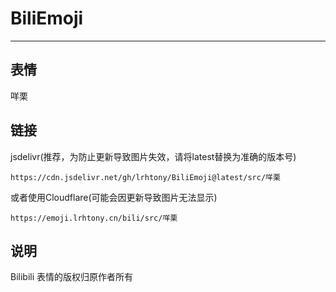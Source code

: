 # BiliEmoji
---
## 表情
咩栗
## 链接
jsdelivr(推荐，为防止更新导致图片失效，请将latest替换为准确的版本号)
```
https://cdn.jsdelivr.net/gh/lrhtony/BiliEmoji@latest/src/咩栗
```
或者使用Cloudflare(可能会因更新导致图片无法显示)
```
https://emoji.lrhtony.cn/bili/src/咩栗
```
## 说明
Bilibili 表情的版权归原作者所有
